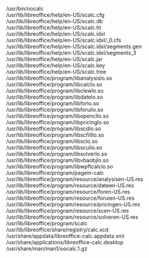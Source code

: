 /usr/bin/oocalc  
/usr/lib/libreoffice/help/en-US/scalc.cfg  
/usr/lib/libreoffice/help/en-US/scalc.db  
/usr/lib/libreoffice/help/en-US/scalc.ht  
/usr/lib/libreoffice/help/en-US/scalc.idxl  
/usr/lib/libreoffice/help/en-US/scalc.idxl/\_0.cfs  
/usr/lib/libreoffice/help/en-US/scalc.idxl/segments.gen  
/usr/lib/libreoffice/help/en-US/scalc.idxl/segments\_3  
/usr/lib/libreoffice/help/en-US/scalc.jar  
/usr/lib/libreoffice/help/en-US/scalc.key  
/usr/lib/libreoffice/help/en-US/scalc.tree  
/usr/lib/libreoffice/program/libanalysislo.so  
/usr/lib/libreoffice/program/libcalclo.so  
/usr/lib/libreoffice/program/libclewlo.so  
/usr/lib/libreoffice/program/libdatelo.so  
/usr/lib/libreoffice/program/libforlo.so  
/usr/lib/libreoffice/program/libforuilo.so  
/usr/lib/libreoffice/program/libopencllo.so  
/usr/lib/libreoffice/program/libpricinglo.so  
/usr/lib/libreoffice/program/libscdlo.so  
/usr/lib/libreoffice/program/libscfiltlo.so  
/usr/lib/libreoffice/program/libsclo.so  
/usr/lib/libreoffice/program/libscuilo.so  
/usr/lib/libreoffice/program/libsolverlo.so  
/usr/lib/libreoffice/program/libvbaobjlo.so  
/usr/lib/libreoffice/program/libwpftcalclo.so  
/usr/lib/libreoffice/program/pagein-calc  
/usr/lib/libreoffice/program/resource/analysisen-US.res  
/usr/lib/libreoffice/program/resource/dateen-US.res  
/usr/lib/libreoffice/program/resource/foren-US.res  
/usr/lib/libreoffice/program/resource/foruien-US.res  
/usr/lib/libreoffice/program/resource/pricingen-US.res  
/usr/lib/libreoffice/program/resource/scen-US.res  
/usr/lib/libreoffice/program/resource/solveren-US.res  
/usr/lib/libreoffice/program/scalc  
/usr/lib/libreoffice/share/registry/calc.xcd  
/usr/share/appdata/libreoffice-calc.appdata.xml  
/usr/share/applications/libreoffice-calc.desktop  
/usr/share/man/man1/oocalc.1.gz  
